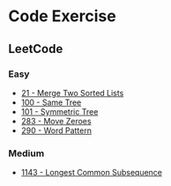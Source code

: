 Code Exercise
===================================

## LeetCode
### Easy
* [21 - Merge Two Sorted Lists](src/main/java/com/edward/leetcode/easy/Ex21_MergeTwoSortedLists.java)
* [100 - Same Tree](src/main/java/com/edward/leetcode/easy/Ex100_SameTree.java)
* [101 - Symmetric Tree](src/main/java/com/edward/leetcode/easy/Ex101_SymmetricTree.java)
* [283 - Move Zeroes](src/main/java/com/edward/leetcode/easy/Ex283_MoveZeroes.java)
* [290 - Word Pattern](src/main/java/com/edward/leetcode/easy/Ex290_WordPattern.java)


### Medium
* [1143 - Longest Common Subsequence](src/main/java/com/edward/leetcode/medium/Ex1143_LongestCommonSubsequence.java)
